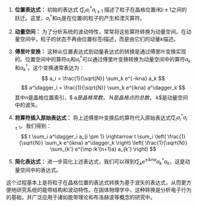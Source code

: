 1. **位置表达式：** 初始的表达式 $t \sum_i a^\dagger_i a_{i \pm 1}$ 描述了粒子在晶格位置$i$和$i \pm 1$之间的跃迁。这里，$a^\dagger_i$和$a_i$是在位置$i$的粒子的产生和湮灭算符。

2. **动量空间：** 为了分析系统的波动特性，常常将这些算符转换为动量空间。在动量空间中，粒子的状态不再由位置标签$i$描述，而是由它们的动量$k$描述。

3. **傅里叶变换：** 这种从位置表达式到动量表达式的转换是通过傅里叶变换实现的。位置空间中的算符$a_i$和$a^\dagger_i$可以通过傅里叶变换转换为动量空间中的算符$a_k$和$a^\dagger_k$。这个变换通常表达为：
   $$ a_i = \frac{1}{\sqrt{N}} \sum_k e^{-ikna} a_k $$
   $$ a^\dagger_i = \frac{1}{\sqrt{N}} \sum_k e^{ikna} a^\dagger_k $$
   其中$n$是晶格位置索引，$ a$是晶格常数，$ N$是晶格点的总数，$ k$是动量空间中的波矢。

4. **将算符插入原始表达式：** 将上述傅里叶变换后的算符代入原始表达式$t \sum_i a^\dagger_i a_{i \pm 1}$，我们得到：
   $$ t \sum_i a^\dagger_i a_{i \pm 1} \rightarrow t \sum_i \left( \frac{1}{\sqrt{N}} \sum_k e^{ikna} a^\dagger_k \right) \left( \frac{1}{\sqrt{N}} \sum_{k'} e^{\mp ik'(n+1)a} a_{k'} \right) $$

5. **简化表达式：** 进一步简化上述表达式，我们可以得到$t \sum_k e^{\pm ikna} a^\dagger_k a_k$，这是动量空间中的表达式。

这个过程基本上是将粒子在晶格位置的表达式转换为基于波矢的表达式，从而更方便地研究系统的能带结构和波动特性。在固体物理学中，这种转换是分析电子行为的基础，并广泛应用于诸如能带理论和布洛赫波等概念的研究中。
